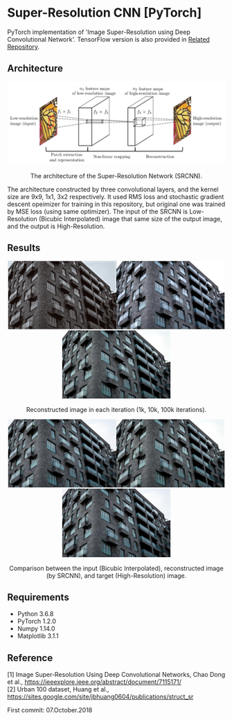 Super-Resolution CNN [PyTorch]
=====

PyTorch implementation of 'Image Super-Resolution using Deep Convolutional Network'. TensorFlow version is also provided in <a href="https://github.com/YeongHyeon/Super-Resolution_CNN">Related Repository</a>.

## Architecture
<div align="center">
  <img src="./readme/srcnn.png" width="700">  
  <p>The architecture of the Super-Resolution Network (SRCNN).</p>
</div>
The architecture constructed by three convolutional layers, and the kernel size are 9x9, 1x1, 3x2 respectively. It used RMS loss and stochastic gradient descent opeimizer for training in this repository, but original one was trained by MSE loss (using same optimizer). The input of the SRCNN is Low-Resolution (Bicubic Interpolated) image that same size of the output image, and the output is High-Resolution.  

## Results
<div align="center">
  <img src="./readme/1000.png" width="250"><img src="./readme/10000.png" width="250"><img src="./readme/100000.png" width="250">  
  <p>Reconstructed image in each iteration (1k, 10k, 100k iterations).</p>
</div>

<div align="center">
  <img src="./readme/lr.png" width="250"><img src="./readme/100000.png" width="250"><img src="./readme/hr.png" width="250">    
  <p>Comparison between the input (Bicubic Interpolated), reconstructed image (by SRCNN), and target (High-Resolution) image.</p>
</div>

## Requirements
* Python 3.6.8  
* PyTorch 1.2.0  
* Numpy 1.14.0  
* Matplotlib 3.1.1  

## Reference
[1] Image Super-Resolution Using Deep Convolutional Networks, Chao Dong et al., https://ieeexplore.ieee.org/abstract/document/7115171/  
[2] Urban 100 dataset, Huang et al.,  https://sites.google.com/site/jbhuang0604/publications/struct_sr  

First commit: 07.October.2018  
